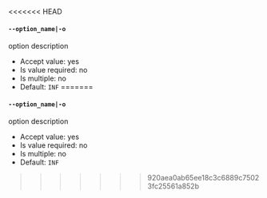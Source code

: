 <<<<<<< HEAD
#### `--option_name|-o`

option description

* Accept value: yes
* Is value required: no
* Is multiple: no
* Default: `INF`
=======
#### `--option_name|-o`

option description

* Accept value: yes
* Is value required: no
* Is multiple: no
* Default: `INF`
>>>>>>> 920aea0ab65ee18c3c6889c75023fc25561a852b
